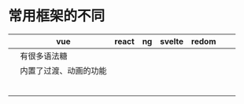 # 常用框架的不同
||vue|react|ng|svelte|redom|||
|-|-|-|-|-|-|-|-|
||有很多语法糖|||||||
||内置了过渡、动画的功能|||||||
|||||||||
|||||||||
|||||||||
|||||||||
|||||||||
|||||||||